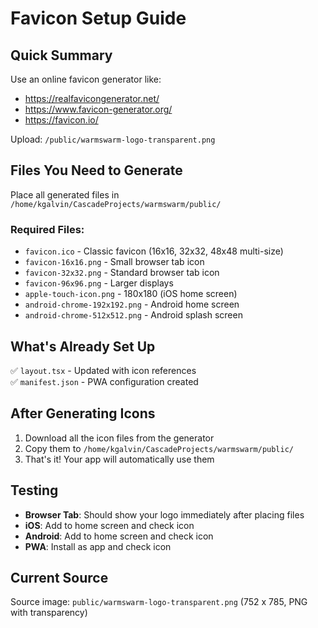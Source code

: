 # Favicon Setup Guide

## Quick Summary

Use an online favicon generator like:
- https://realfavicongenerator.net/
- https://www.favicon-generator.org/
- https://favicon.io/

Upload: `/public/warmswarm-logo-transparent.png`

## Files You Need to Generate

Place all generated files in `/home/kgalvin/CascadeProjects/warmswarm/public/`

### Required Files:
- `favicon.ico` - Classic favicon (16x16, 32x32, 48x48 multi-size)
- `favicon-16x16.png` - Small browser tab icon
- `favicon-32x32.png` - Standard browser tab icon
- `favicon-96x96.png` - Larger displays
- `apple-touch-icon.png` - 180x180 (iOS home screen)
- `android-chrome-192x192.png` - Android home screen
- `android-chrome-512x512.png` - Android splash screen

## What's Already Set Up

✅ `layout.tsx` - Updated with icon references  
✅ `manifest.json` - PWA configuration created  

## After Generating Icons

1. Download all the icon files from the generator
2. Copy them to `/home/kgalvin/CascadeProjects/warmswarm/public/`
3. That's it! Your app will automatically use them

## Testing

- **Browser Tab**: Should show your logo immediately after placing files
- **iOS**: Add to home screen and check icon
- **Android**: Add to home screen and check icon
- **PWA**: Install as app and check icon

## Current Source

Source image: `public/warmswarm-logo-transparent.png` (752 x 785, PNG with transparency)




